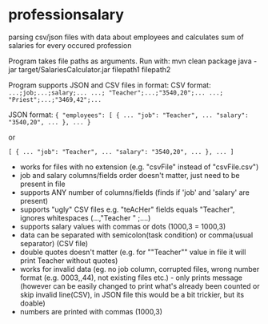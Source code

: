 # professionsalary
  parsing csv/json files with data about employees and calculates sum of salaries for every occured profession

Program takes file paths as arguments.
Run with:
mvn clean package
java -jar target/SalariesCalculator.jar filepath1 filepath2

Program supports JSON and CSV files in format:
CSV format:
`...;job;...;salary;...
...; "Teacher";...;"3540,20";...
...; "Priest";...;"3469,42";...`



JSON format:
`{
  "employees": [
    {
	...
      "job": "Teacher",
	...
      "salary": "3540,20",
	...
    },
    ...
}`

or

`[
    {
	...
      "job": "Teacher",
	...
      "salary": "3540,20",
	...
    },
    ...
]
`

- works for files with no extension (e.g. "csvFile" instead of "csvFile.csv")
- job and salary columns/fields order doesn't matter, just need to be present in file
- supports ANY number of columns/fields (finds if 'job' and 'salary' are present)
- supports "ugly" CSV files e.g. "teAcHer" fields equals "Teacher", ignores whitespaces (...,"Teacher      "        ;....)
- supports salary values with commas or dots (1000,3 = 1000,3)
- data can be separated with semicolon(task condition) or comma(usual separator) (CSV file)
- double quotes doesn't matter (e.g. for ""Teacher"" value in file it will print Teacher without quotes)
- works for invalid data (eg. no job column, corrupted files, wrong number format (e.g. 0003,,44), not existing files etc.) - only prints message
(however can be easily changed to print what's already been counted or skip invalid line(CSV), in JSON file this would be a bit trickier, but its doable)
- numbers are printed with commas (1000,3)
